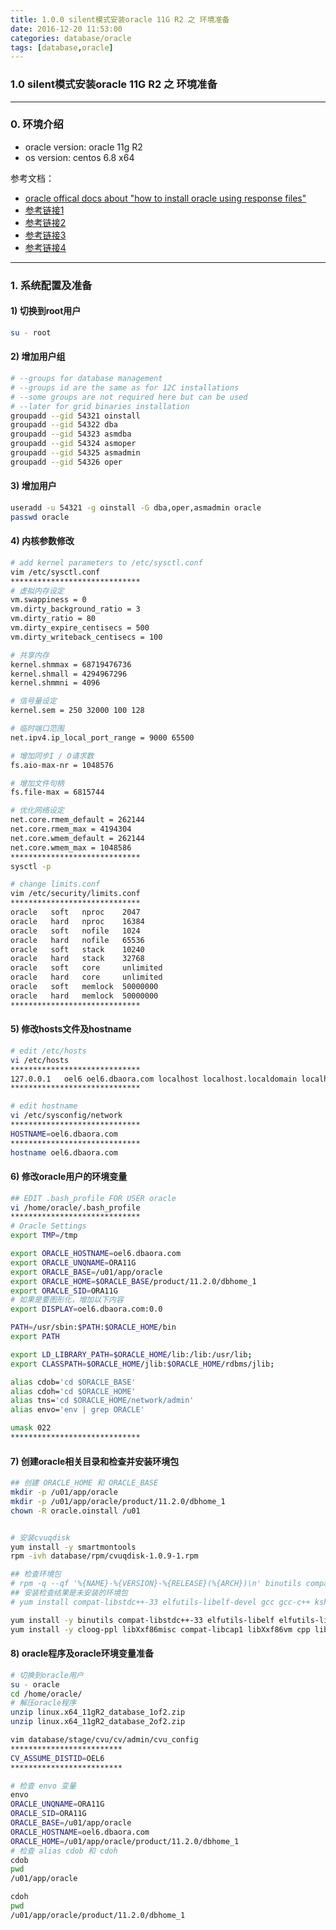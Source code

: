 ```yaml
---
title: 1.0.0 silent模式安装oracle 11G R2 之 环境准备
date: 2016-12-20 11:53:00
categories: database/oracle
tags: [database,oracle]
---
```

### 1.0 silent模式安装oracle 11G R2 之 环境准备

---

### 0. 环境介绍
- oracle version: oracle 11g R2
- os version: centos 6.8 x64

参考文档：
- [oracle offical docs about "how to install oracle using response files"](http://docs.oracle.com/cd/E11882_01/install.112/e47689/app_nonint.htm#LADBI1342)
- [参考链接1](http://dbaora.com/install-oracle-in-silent-mode-11g-release-2-11-2/)
- [参考链接2](https://www.krenger.ch/blog/11g-silent-installation-error/)
- [参考链接3](https://oracle-base.com/blog/2011/02/13/oracle-11gr2-on-oracle-linux-6/)
- [参考链接4](http://www.apoyl.com/?p=1536)

---

### 1. 系统配置及准备
#### 1) 切换到root用户
``` bash
su - root
```
#### 2) 增加用户组
``` bash
# --groups for database management
# --groups id are the same as for 12C installations
# --some groups are not required here but can be used
# --later for grid binaries installation
groupadd --gid 54321 oinstall
groupadd --gid 54322 dba
groupadd --gid 54323 asmdba
groupadd --gid 54324 asmoper
groupadd --gid 54325 asmadmin
groupadd --gid 54326 oper
```
#### 3) 增加用户
``` bash
useradd -u 54321 -g oinstall -G dba,oper,asmadmin oracle
passwd oracle
```
#### 4) 内核参数修改
``` bash
# add kernel parameters to /etc/sysctl.conf
vim /etc/sysctl.conf
*****************************
# 虚拟内存设定
vm.swappiness = 0
vm.dirty_background_ratio = 3
vm.dirty_ratio = 80
vm.dirty_expire_centisecs = 500
vm.dirty_writeback_centisecs = 100

# 共享内存
kernel.shmmax = 68719476736
kernel.shmall = 4294967296
kernel.shmmni = 4096

# 信号量设定
kernel.sem = 250 32000 100 128

# 临时端口范围
net.ipv4.ip_local_port_range = 9000 65500

# 增加同步I / O请求数
fs.aio-max-nr = 1048576

# 增加文件句柄
fs.file-max = 6815744

# 优化网络设定
net.core.rmem_default = 262144
net.core.rmem_max = 4194304
net.core.wmem_default = 262144
net.core.wmem_max = 1048586
*****************************
sysctl -p

# change limits.conf
vim /etc/security/limits.conf
*****************************
oracle   soft   nproc    2047
oracle   hard   nproc    16384
oracle   soft   nofile   1024
oracle   hard   nofile   65536
oracle   soft   stack    10240
oracle   hard   stack    32768
oracle   soft   core     unlimited
oracle   hard   core     unlimited
oracle   soft   memlock  50000000
oracle   hard   memlock  50000000
*****************************
```
#### 5) 修改hosts文件及hostname
``` bash
# edit /etc/hosts
vi /etc/hosts
*****************************
127.0.0.1   oel6 oel6.dbaora.com localhost localhost.localdomain localhost4 localhost4.localdomain4
*****************************

# edit hostname
vi /etc/sysconfig/network
*****************************
HOSTNAME=oel6.dbaora.com
*****************************
hostname oel6.dbaora.com
```
#### 6) 修改oracle用户的环境变量
``` bash
## EDIT .bash_profile FOR USER oracle
vi /home/oracle/.bash_profile
*****************************
# Oracle Settings
export TMP=/tmp

export ORACLE_HOSTNAME=oel6.dbaora.com
export ORACLE_UNQNAME=ORA11G
export ORACLE_BASE=/u01/app/oracle
export ORACLE_HOME=$ORACLE_BASE/product/11.2.0/dbhome_1
export ORACLE_SID=ORA11G
# 如果是要图形化，增加以下内容
export DISPLAY=oel6.dbaora.com:0.0

PATH=/usr/sbin:$PATH:$ORACLE_HOME/bin
export PATH

export LD_LIBRARY_PATH=$ORACLE_HOME/lib:/lib:/usr/lib;
export CLASSPATH=$ORACLE_HOME/jlib:$ORACLE_HOME/rdbms/jlib;

alias cdob='cd $ORACLE_BASE'
alias cdoh='cd $ORACLE_HOME'
alias tns='cd $ORACLE_HOME/network/admin'
alias envo='env | grep ORACLE'

umask 022
*****************************
```
#### 7) 创建oracle相关目录和检查并安装环境包
``` bash
## 创建 ORACLE_HOME 和 ORACLE_BASE
mkdir -p /u01/app/oracle
mkdir -p /u01/app/oracle/product/11.2.0/dbhome_1
chown -R oracle.oinstall /u01


# 安装cvuqdisk
yum install -y smartmontools
rpm -ivh database/rpm/cvuqdisk-1.0.9-1.rpm

## 检查环境包
# rpm -q --qf '%{NAME}-%{VERSION}-%{RELEASE}(%{ARCH})\n' binutils compat-libstdc++-33 elfutils-libelf elfutils-libelf-devel gcc gcc-c++ glibc glibc-common glibc-devel glibc-headers ksh libaio libaio-devel libgcc libstdc++ libstdc++-devel make sysstat unixODBC unixODBC-devel
## 安装检查结果是未安装的环境包
# yum install compat-libstdc++-33 elfutils-libelf-devel gcc gcc-c++ ksh libaio-devel libstdc++-devel unixODBC unixODBC-devel

yum install -y binutils compat-libstdc++-33 elfutils-libelf elfutils-libelf-devel gcc gcc-c++ glibc glibc-common glibc-devel glibc-headers ksh libaio libaio-devel libgcc libstdc++ libstdc++-devel make sysstat unixODBC unixODBC-devel
yum install -y cloog-ppl libXxf86misc compat-libcap1 libXxf86vm cpp libdmx libstdc++-devel mpfr glibc-headers ppl kernel-headers xorg-x11-utils libXmu xorg-x11-xauth libXt libXv libXxf86dga
```
#### 8) oracle程序及oracle环境变量准备
``` bash
# 切换到oracle用户
su - oracle
cd /home/oracle/
# 解压oracle程序
unzip linux.x64_11gR2_database_1of2.zip
unzip linux.x64_11gR2_database_2of2.zip

vim database/stage/cvu/cv/admin/cvu_config
*************************
CV_ASSUME_DISTID=OEL6
*************************

# 检查 envo 变量
envo
ORACLE_UNQNAME=ORA11G
ORACLE_SID=ORA11G
ORACLE_BASE=/u01/app/oracle
ORACLE_HOSTNAME=oel6.dbaora.com
ORACLE_HOME=/u01/app/oracle/product/11.2.0/dbhome_1
# 检查 alias cdob 和 cdoh
cdob
pwd
/u01/app/oracle

cdoh
pwd
/u01/app/oracle/product/11.2.0/dbhome_1
```
